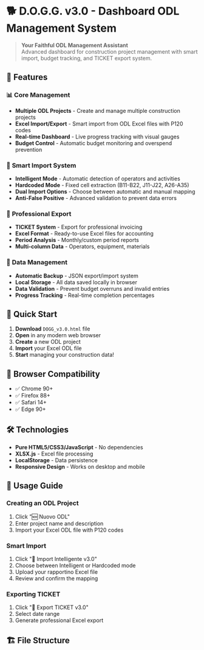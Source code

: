 # 🐕 D.O.G.G. v3.0 - Dashboard ODL Management System

> **Your Faithful ODL Management Assistant**  
> Advanced dashboard for construction project management with smart import, budget tracking, and TICKET export system.

## 🌟 Features

### 📊 **Core Management**
- **Multiple ODL Projects** - Create and manage multiple construction projects
- **Excel Import/Export** - Smart import from ODL Excel files with P120 codes
- **Real-time Dashboard** - Live progress tracking with visual gauges
- **Budget Control** - Automatic budget monitoring and overspend prevention

### 🧠 **Smart Import System**
- **Intelligent Mode** - Automatic detection of operators and activities
- **Hardcoded Mode** - Fixed cell extraction (B11-B22, J11-J22, A26-A35)
- **Dual Import Options** - Choose between automatic and manual mapping
- **Anti-False Positive** - Advanced validation to prevent data errors

### 🎫 **Professional Export**
- **TICKET System** - Export for professional invoicing
- **Excel Format** - Ready-to-use Excel files for accounting
- **Period Analysis** - Monthly/custom period reports
- **Multi-column Data** - Operators, equipment, materials

### 💾 **Data Management**
- **Automatic Backup** - JSON export/import system
- **Local Storage** - All data saved locally in browser
- **Data Validation** - Prevent budget overruns and invalid entries
- **Progress Tracking** - Real-time completion percentages

## 🚀 Quick Start

1. **Download** `DOGG_v3.0.html` file
2. **Open** in any modern web browser
3. **Create** a new ODL project
4. **Import** your Excel ODL file
5. **Start** managing your construction data!

## 📱 Browser Compatibility

- ✅ Chrome 90+
- ✅ Firefox 88+
- ✅ Safari 14+
- ✅ Edge 90+

## 🛠️ Technologies

- **Pure HTML5/CSS3/JavaScript** - No dependencies
- **XLSX.js** - Excel file processing
- **LocalStorage** - Data persistence
- **Responsive Design** - Works on desktop and mobile

## 📖 Usage Guide

### Creating an ODL Project
1. Click "🆕 Nuovo ODL"
2. Enter project name and description
3. Import your Excel ODL file with P120 codes

### Smart Import
1. Click "🧠 Import Intelligente v3.0"
2. Choose between Intelligent or Hardcoded mode
3. Upload your rapportino Excel file
4. Review and confirm the mapping

### Exporting TICKET
1. Click "🎫 Export TICKET v3.0"
2. Select date range
3. Generate professional Excel export

## 🏗️ File Structure
